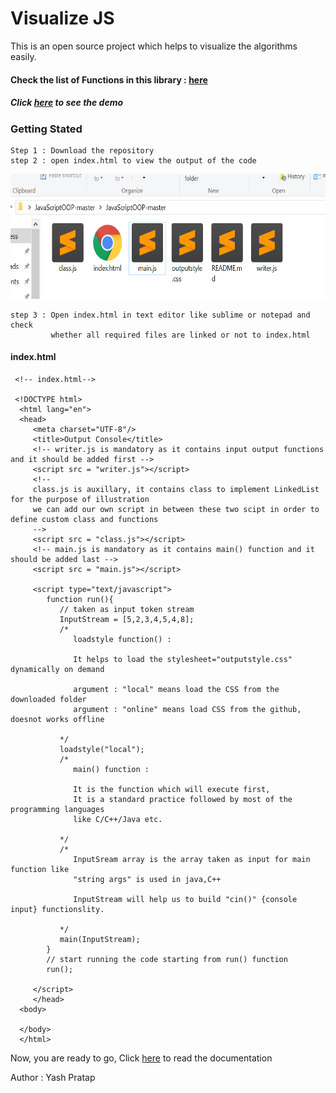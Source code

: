 # Visualize JS 
   
This is an open source project which helps to visualize the algorithms easily.

#### Check the list of Functions in this library : [here](https://github.com/yashp241195/JavaScriptOOP/blob/master/documentation/List_of_functions.MD)

##### Click [here](https://yashp241195.github.io/JavaScriptOOP) to see the demo

### Getting Stated

    Step 1 : Download the repository
    step 2 : open index.html to view the output of the code

<img src ="https://github.com/yashp241195/JavaScriptOOP/blob/master/documentation/img/dir.png" width = "600px" height="200px">   
     
    step 3 : Open index.html in text editor like sublime or notepad and check 
             whether all required files are linked or not to index.html
     
#### index.html     
     <!-- index.html-->       
     
     <!DOCTYPE html>
      <html lang="en">
      <head>
         <meta charset="UTF-8"/>
         <title>Output Console</title>
         <!-- writer.js is mandatory as it contains input output functions and it should be added first -->
         <script src = "writer.js"></script>
         <!-- 
         class.js is auxillary, it contains class to implement LinkedList for the purpose of illustration
         we can add our own script in between these two scipt in order to define custom class and functions
         -->
         <script src = "class.js"></script>
         <!-- main.js is mandatory as it contains main() function and it should be added last -->
         <script src = "main.js"></script>

         <script type="text/javascript">
            function run(){
               // taken as input token stream 
               InputStream = [5,2,3,4,5,4,8];
               /* 
                  loadstyle function() :
                  
                  It helps to load the stylesheet="outputstyle.css" dynamically on demand 
                  
                  argument : "local" means load the CSS from the downloaded folder 
                  argument : "online" means load CSS from the github, doesnot works offline
                  
               */
               loadstyle("local");
               /*
                  main() function :
                  
                  It is the function which will execute first,
                  It is a standard practice followed by most of the programming languages 
                  like C/C++/Java etc.
                  
               */ 
               /* 
                  InputSream array is the array taken as input for main function like
                  "string args" is used in java,C++
                  
                  InputStream will help us to build "cin()" {console input} functionslity.
                  
               */
               main(InputStream);
            }
            // start running the code starting from run() function
            run();		

         </script>
         </head>
      <body>

      </body>
      </html>             
     

Now, you are ready to go, Click [here](https://github.com/yashp241195/JavaScriptOOP/blob/master/documentation/HelloWorld.MD) to read the documentation 

Author : Yash Pratap




    
    


